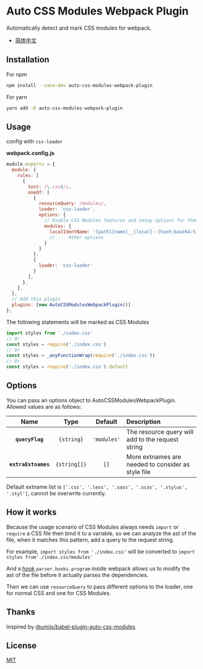 # Auto CSS Modules Webpack Plugin

Automatically detect and mark CSS modules for webpack.

- [简体中文](README_CN.md)

## Installation

For npm
```bash
npm install --save-dev auto-css-modules-webpack-plugin
```

For yarn
```bash
yarn add -D auto-css-modules-webpack-plugin
```

## Usage

config with `css-loader`

**webpack.config.js**

```javascript
module.exports = {
  module: {
    rules: [
      {
        test: /\.css$/i,
        oneOf: [
          {
            resourceQuery: /modules/,
            loader: 'css-loader',
            options: {
              // Enable CSS Modules features and setup options for them.
              modules: {
                localIdentName: '[path][name]__[local]--[hash:base64:5]',
                // ... Other options
              }
            }
          },
          {
            loader: 'css-loader'
          }
        ],
      },
    ],
  },
  // Add this plugin
  plugins: [new AutoCSSModulesWebpackPlugin()]
};
```

The following statements will be marked as CSS Modules

```js
import styles from './index.css'
// Or
const styles = require('./index.css')
// Or
const styles = _anyFunctionWrap(require('./index.css'))
// Or
const styles = require('./index.css').default
```

## Options

You can pass an options object to AutoCSSModulesWebpackPlugin. Allowed values are as follows:

|        Name         |     Type     |   Default   | Description                                        |
| :-----------------: | :----------: | :---------: | :------------------------------------------------- |
|   **`queryFlag`**   |  `{string}`  | `'modules'` | The resource query will add to the request string  |
| **`extraExtnames`** | `{string[]}` |    `[]`     | More extnames are needed to consider as style file |

Default extname list is `['.css', '.less', '.sass', '.scss', '.stylus', '.styl']`, cannot be overwrite currently.

## How it works

Because the usage scenario of CSS Modules always needs `import` or `require` a CSS file then bind it to a variable, so we can analyze the ast of the file, when it matches this pattern, add a query to the request string.

For example, `import styles from './index.css'` will be converted to `import styles from'./index.css?modules'`

And a [hook](https://webpack.js.org/api/parser/#program) `parser.hooks.program` inside webpack allows us to modify the ast of the file before it actually parses the dependencies.

Then we can use `resourceQuery` to pass different options to the loader, one for normal CSS and one for CSS Modules.

## Thanks

Inspired by [@umijs/babel-plugin-auto-css-modules](https://www.npmjs.com/package/@umijs/babel-plugin-auto-css-modules)


## License

[MIT](./LICENSE)
